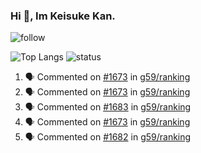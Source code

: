 ### Hi 👋, Im Keisuke Kan.

<!--
**9renpoto/9renpoto** is a ✨ _special_ ✨ repository because its `README.md` (this file) appears on your GitHub profile.

Here are some ideas to get you started:

- 🔭 I’m currently working on ...
- 🌱 I’m currently learning ...
- 👯 I’m looking to collaborate on ...
- 🤔 I’m looking for help with ...
- 💬 Ask me about ...
- 📫 How to reach me: ...
- 😄 Pronouns: ...
- ⚡ Fun fact: ...
-->

![follow](https://img.shields.io/github/followers/9renpoto?label=Follow&style=social)

![Top Langs](https://github-readme-stats.vercel.app/api/top-langs/?username=9renpoto&hide=html&layout=compact)
![status](https://github-readme-stats.vercel.app/api?username=9renpoto&show_icons=true&count_private=true&hide=issues,contribs)

<!--START_SECTION:activity-->
1. 🗣 Commented on [#1673](https://github.com/g59/ranking/issues/1673) in [g59/ranking](https://github.com/g59/ranking)
2. 🗣 Commented on [#1673](https://github.com/g59/ranking/issues/1673) in [g59/ranking](https://github.com/g59/ranking)
3. 🗣 Commented on [#1683](https://github.com/g59/ranking/issues/1683) in [g59/ranking](https://github.com/g59/ranking)
4. 🗣 Commented on [#1673](https://github.com/g59/ranking/issues/1673) in [g59/ranking](https://github.com/g59/ranking)
5. 🗣 Commented on [#1682](https://github.com/g59/ranking/issues/1682) in [g59/ranking](https://github.com/g59/ranking)
<!--END_SECTION:activity-->

